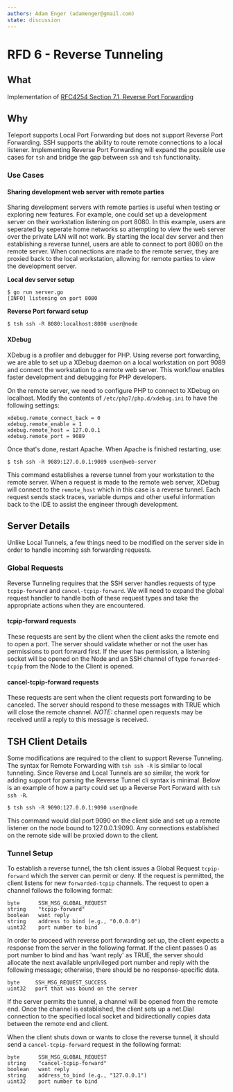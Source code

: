 ```yaml
---
authors: Adam Enger (adamenger@gmail.com)
state: discussion
---
```


# RFD 6 - Reverse Tunneling

## What

Implementation of [RFC4254 Section 7.1, Reverse Port Forwarding](https://tools.ietf.org/html/rfc4254#section-7.1)

## Why

Teleport supports Local Port Forwarding but does not support Reverse Port Forwarding. SSH supports the ability to route remote connections to a local listener. Implementing Reverse Port Forwarding will expand the possible use cases for `tsh` and bridge the gap between `ssh` and `tsh` functionality.

### Use Cases

#### Sharing development web server with remote parties

Sharing development servers with remote parties is useful when testing or exploring new features. For example, one could set up a development server on their workstation listening on port 8080. In this example, users are seperated by seperate home networks so attempting to view the web server over the private LAN will not work. By starting the local dev server and then establishing a reverse tunnel, users are able to connect to port 8080 on the remote server. When connections are made to the remote server, they are proxied back to the local workstation, allowing for remote parties to view the development server.

**Local dev server setup**
```
$ go run server.go
[INFO] listening on port 8080
```

**Reverse Port forward setup**
```
$ tsh ssh -R 8080:localhost:8080 user@node
```

#### XDebug

XDebug is a profiler and debugger for PHP. Using reverse port forwarding, we are able to set up a XDebug daemon on a local workstation on port 9089 and connect the workstation to a remote web server.  This workflow enables faster development and debugging for PHP developers.

On the remote server, we need to configure PHP to connect to XDebug on localhost. Modify the contents of `/etc/php7/php.d/xdebug.ini` to have the following settings:

```
xdebug.remote_connect_back = 0
xdebug.remote_enable = 1
xdebug.remote_host = 127.0.0.1
xdebug.remote_port = 9089
```

Once that's done, restart Apache. When Apache is finished restarting, use:

```
$ tsh ssh -R 9089:127.0.0.1:9089 user@web-server
```

This command establishes a reverse tunnel from your workstation to the remote server. When a request is made to the remote web server, XDebug will connect to the `remote_host` which in this case is a reverse tunnel. Each request sends stack traces, variable dumps and other useful information back to the IDE to assist the engineer through development.

## Server Details

Unlike Local Tunnels, a few things need to be modified on the server side in order to handle incoming ssh forwarding requests.

### Global Requests

Reverse Tunneling requires that the SSH server handles requests of type `tcpip-forward` and `cancel-tcpip-forward`. We will need to expand the global request handler to handle both of these request types and take the appropriate actions when they are encountered.

#### tcpip-forward requests

These requests are sent by the client when the client asks the remote end to open a port. The server should validate whether or not the user has permissions to port forward first. If the user has permission, a listening socket will be opened on the Node and an SSH channel of type `forwarded-tcpip` from the Node to the Client is opened. 

#### cancel-tcpip-forward requests

These requests are sent when the client requests port forwarding to be canceled. The server should respond to these messages with TRUE which will close the remote channel. *NOTE:* channel open requests may be received until a reply to this message is received.

## TSH Client Details

Some modifications are required to the client to support Reverse Tunneling. The syntax for Remote Forwarding with `tsh ssh -R` is similar to local tunneling. Since Reverse and Local Tunnels are so similar, the work for adding support for parsing the Reverse Tunnel cli syntax is minimal. Below is an example of how a party could set up a Reverse Port Forward with `tsh ssh -R`.

```
$ tsh ssh -R 9090:127.0.0.1:9090 user@node
```

This command would dial port 9090 on the client side and set up a remote listener on the node bound to 127.0.0.1:9090. Any connections established on the remote side will be proxied down to the client.

### Tunnel Setup

To establish a reverse tunnel, the tsh client issues a Global Request `tcpip-forward` which the server can permit or deny. If the request is permitted, the client listens for new `forwarded-tcpip` channels. The request to open a channel follows the following format:

```
byte      SSH_MSG_GLOBAL_REQUEST
string    "tcpip-forward"
boolean   want reply
string    address to bind (e.g., "0.0.0.0")
uint32    port number to bind
```

In order to proceed with reverse port forwarding set up, the client expects a response from the server in the following format. If the client passes 0 as port number to bind and has 'want reply' as TRUE, the server should allocate the next available unprivileged port number and reply with the following message; otherwise, there should be no response-specific data.

```
byte     SSH_MSG_REQUEST_SUCCESS
uint32   port that was bound on the server
```

If the server permits the tunnel, a channel will be opened from the remote end. Once the channel is established, the client sets up a net.Dial connection to the specified local socket and bidirectionally copies data between the remote end and client.

When the client shuts down or wants to close the reverse tunnel, it should send a `cancel-tcpip-forward` request in the following format:

```
byte      SSH_MSG_GLOBAL_REQUEST
string    "cancel-tcpip-forward"
boolean   want reply
string    address_to_bind (e.g., "127.0.0.1")
uint32    port number to bind
```
